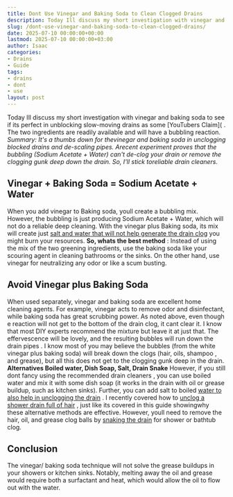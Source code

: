 ```yaml
---
title: Dont Use Vinegar and Baking Soda to Clean Clogged Drains
description: Today Ill discuss my short investigation with vinegar and baking soda to see if its perfect in unblocking slow-moving drains as some YouTubers Claim .
slug: /dont-use-vinegar-and-baking-soda-to-clean-clogged-drains/
date: 2025-07-10 00:00:00+00:00
lastmod: 2025-07-10 00:00:00+03:00
author: Isaac
categories:
- Drains
- Guide
tags:
- drains
- dont
- use
layout: post
---
```

Today Ill discuss my short investigation with vinegar and baking soda to see if its perfect in unblocking slow-moving drains as some
[YouTubers Claim](
. The two ingredients are readily available and will have a bubbling reaction.
*Summary: It's a thumbs down for thevinegar and baking soda in unclogging blocked drains and de-scaling pipes. Arecent experiment proves that the bubbling (Sodium Acetate + Water) can't de-clog your drain or remove the clogging gunk deep down the drain. So, I'll stick toreliable drain cleaners.*

## Vinegar + Baking Soda = Sodium Acetate + Water
When you add vinegar to Baking soda, youll create a bubbling mix. However, the bubbling is just producing Sodium Acetate + Water, which will not do a reliable deep cleaning.
With the vinegar plus Baking soda, its mix will create just
[salt and water that will not help generate the drain clog](http://www.crunchybetty.com/diy-101-baking-soda-vinegar-not-so-much)
 you might burn your resources.
**So, whats the best method**
: Instead of using the mix of the two greening ingredients, use the
baking soda
like your scouring agent in cleaning bathrooms or the sinks. On the other hand, use vinegar for neutralizing any odor or like a scum busting.

## Avoid Vinegar plus Baking Soda
When used separately,
vinegar and baking soda are excellent home
cleaning agents. For example, vinegar acts to remove odor and disinfectant, while baking soda has great scrubbing power.
As noted above, even though e reaction will not get to the bottom of the drain clog, it cant clear it. I know that most DIY experts recommend the mixture but leave it at just that.
The effervescence will be lovely, and the resulting bubbles will run down the
drain pipes
.
I know most of you may believe the bubbles (from the white vinegar plus baking soda) will break down the clogs (hair, oils,
shampoo
, and grease), but all this does not get to the clogging gunk deep in the drain.
**Alternatives  Boiled water, Dish Soap, Salt, Drain Snake**
However, if you still dont fancy using the recommended
drain cleaners
, you can use boiled water and mix it with some dish soap (it works in the drain with oil or grease buildup, such as kitchen sinks). Further, you can add salt to boiled
[water to also help in unclogging the drain](https://pestpolicy.com/how-to-unclog-a-bathtub-drain-with-standing-water/)
.
I recently covered how to
[unclog a shower drain full of hair](https://pestpolicy.com/how-to-unclog-a-shower-drain-full-of-hair/)
, just like its covered in this guide showingwhy these alternative methods are effective.
However, youll need to remove the hair, oil, and grease clog balls by
[snaking the drain](https://pestpolicy.com/best-drain-snakes/)
for shower or bathtub clog.
## Conclusion
The vinegar/ baking soda technique will not solve the grease buildups in your showers or kitchen sinks.
Notably, melting away the oil and grease would require both a surfactant and heat, which would allow the oil to flow out with the water.
